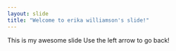 ```yaml
---
layout: slide
title: "Welcome to erika williamson's slide!"
---
```

This is my awesome slide
Use the left arrow to go back!
